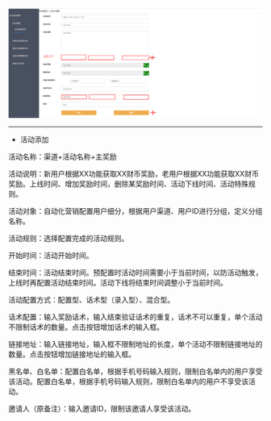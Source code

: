![](/assets/Q4.png)

---

* 活动添加

活动名称：渠道+活动名称+主奖励

活动说明：新用户根据XX功能获取XX财币奖励，老用户根据XX功能获取XX财币奖励。上线时间、增加奖励时间，删除某奖励时间、活动下线时间、活动特殊规则。

活动对象：自动化营销配置用户细分，根据用户渠道、用户ID进行分组，定义分组名称。

活动规则：选择配置完成的活动规则。

开始时间：活动开始时间。

结束时间：活动结束时间。预配置时活动时间需要小于当前时间，以防活动触发，上线时再配置活动结束时间。活动下线将结束时间调整小于当前时间。

活动配置方式：配置型、话术型（录入型）、混合型。

话术配置：输入奖励话术，输入结束验证话术的重复，话术不可以重复，单个活动不限制话术的数量。点击按钮增加话术的输入框。

链接地址：输入链接地址，输入框不限制地址的长度，单个活动不限制链接地址的数量。点击按钮增加链接地址的输入框。

黑名单、白名单：配置白名单，根据手机号码输入规则，限制白名单内的用户享受该活动。配置白名单，根据手机号码输入规则，限制白名单内的用户不享受该活动。

邀请人（原备注）：输入邀请ID，限制该邀请人享受该活动。







